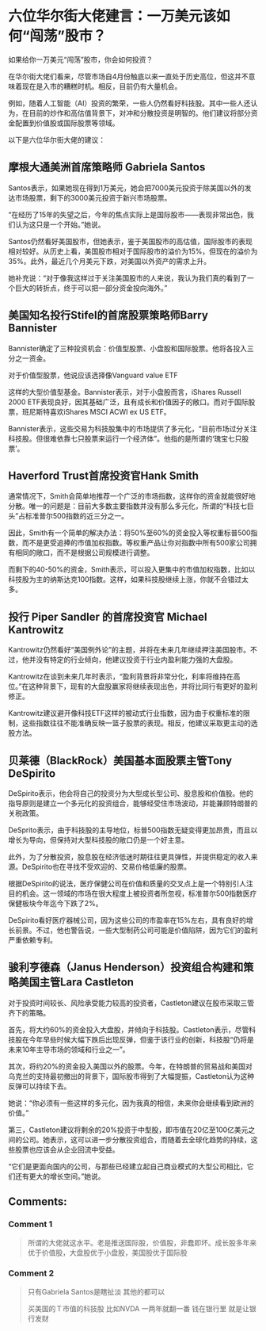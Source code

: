 # 六位华尔街大佬建言：一万美元该如何“闯荡”股市？

如果给你一万美元“闯荡”股市，你会如何投资？

在华尔街大佬们看来，尽管市场自4月份触底以来一直处于历史高位，但这并不意味着现在是入市的糟糕时机。相反，目前仍有大量机会。

例如，随着人工智能（AI）投资的繁荣，一些人仍然看好科技股。其中一些人还认为，在目前的炒作和高估值背景下，对冲和分散投资是明智的。他们建议将部分资金配置到价值股或国际股票等领域。

以下是六位华尔街大佬的建议：

## 摩根大通美洲首席策略师 Gabriela Santos

Santos表示，如果她现在得到1万美元，她会把7000美元投资于除美国以外的发达市场股票，剩下的3000美元投资于新兴市场股票。

“在经历了15年的失望之后，今年的焦点实际上是国际股市——表现非常出色，我们认为这只是一个开始。”她说。

Santos仍然看好美国股市，但她表示，鉴于美国股市的高估值，国际股市的表现相对较好。从历史上看，美国股市相对于国际股市的溢价为15%，但现在的溢价为35%。此外，最近几个月美元下跌，对美国以外资产的需求上升。

她补充说：“对于像我这样过于关注美国股市的人来说，我认为我们真的看到了一个巨大的转折点，终于可以把一部分资金投向海外。”

## 美国知名投行Stifel的首席股票策略师Barry Bannister

Bannister确定了三种投资机会：价值型股票、小盘股和国际股票。他将各投入三分之一资金。

对于价值型股票，他说应该选择像Vanguard value ETF

这样的大型价值型基金。Bannister表示，对于小盘股而言，iShares Russell 2000 ETF表现良好，因其基础广泛，且有成长和价值因子的敞口。而对于国际股票，班尼斯特喜欢iShares MSCI ACWI ex US ETF。

Bannister表示，这些交易为科技股集中的市场提供了多元化，“目前市场过分关注科技股。但很难依靠七只股票来运行一个经济体”。他指的是所谓的‘瑰宝七只股票’。

## Haverford Trust首席投资官Hank Smith

通常情况下，Smith会简单地推荐一个广泛的市场指数，这样你的资金就能很好地分散。唯一的问题是：目前大多数主要指数并没有那么多元化，所谓的“科技七巨头”占标准普尔500指数的近三分之一。

因此，Smith有一个简单的解决办法：将50%至60%的资金投入等权重标普500指数，而不是更受追捧的市值加权指数。等权重产品让你对指数中所有500家公司拥有相同的敞口，而不是根据公司规模进行调整。

而剩下的40-50%的资金，Smith表示，可以投入更集中的市值加权指数，比如以科技股为主的纳斯达克100指数。这样，如果科技股继续上涨，你就不会错过太多。

## 投行 Piper Sandler 的首席投资官 Michael Kantrowitz

Kantrowitz仍然看好“美国例外论”的主题，并将在未来几年继续押注美国股市。不过，他并没有特定的行业倾向，他建议投资于行业内盈利能力强的大盘股。

Kantrowitz在谈到未来几年时表示，“盈利背景将非常分化，利率将维持在高位。”在这种背景下，现有的大盘股赢家将继续表现出色，并将比同行有更好的盈利修正。

Kantrowitz建议避开像科技ETF这样的被动式行业指数，因为由于权重标准的限制，这些指数往往不能准确反映一篮子股票的表现。相反，他建议采取更主动的选股方法。

## 贝莱德（BlackRock）美国基本面股票主管Tony DeSpirito

DeSpirito表示，他会将自己的投资分为大型成长型公司、股息股和价值股。他的指导原则是建立一个多元化的投资组合，能够经受住市场波动，并能兼顾特朗普的关税政策。

DeSprito表示，由于科技股的主导地位，标普500指数无疑变得更加昂贵，而且以增长为导向，但保持对大型科技股的敞口仍是一个好主意。

此外，为了分散投资，股息股在经济低迷时期往往更具弹性，并提供稳定的收入来源。DeSpirito也在寻找不受欢迎的、交易价格低廉的股票。

根据DeSpirito的说法，医疗保健公司在价值和质量的交叉点上是一个特别引人注目的机会。这一领域的市场在很大程度上被投资者所忽视，标准普尔500指数医疗保健板块今年迄今下跌了2%。

DeSpirito看好医疗器械公司，因为这些公司的市盈率在15%左右，具有良好的增长前景。不过，他也警告说，一些大型制药公司可能是价值陷阱，因为它们的盈利严重依赖专利。

## 骏利亨德森（Janus Henderson）投资组合构建和策略美国主管Lara Castleton

对于投资时间较长、风险承受能力较高的投资者，Castleton建议在股市采取三管齐下的策略。

首先，将大约60%的资金投入大盘股，并倾向于科技股。Castleton表示，尽管科技股在今年早些时候大幅下跌后出现反弹，但鉴于该行业的创新，科技股“仍将是未来10年主导市场的领域和行业之一”。

其次，将约20%的资金投入美国以外的股票。今年，在特朗普的贸易战和美国对乌克兰的支持最初撤出的背景下，国际股市得到了大幅提振，Castleton认为这种反弹可以持续下去。

她说：“你必须有一些这样的多元化，因为我真的相信，未来你会继续看到欧洲的价值。”

第三，Castleton建议将剩余的20%投资于中型股，即市值在20亿至100亿美元之间的公司。她表示，这可以进一步分散投资组合，而随着去全球化趋势的持续，这些股票也应该会从企业回流中受益。

“它们是更面向国内的公司，与那些已经建立起自己商业模式的大型公司相比，它们还有更大的增长空间。”她说。


## Comments:

### Comment 1

> 所谓的大佬就这水平。老是推送国际股，价值股，非蠢即坏。成长股多年来优于价值股，大盘股优于小盘股，美国股优于国际股

### Comment 2

> 只有Gabriela Santos是瞎扯淡
> 其他的都可以
>
> 买美国的Ｔ市值的科技股
> 比如NVDA
> 一两年就翻一番
> 钱在银行里
> 就是让银行发财

